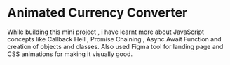 # Animated Currency Converter
While building this mini project , i have learnt more about JavaScript concepts like Callback Hell , Promise Chaining , Async Await Function and creation of objects and classes. Also used Figma tool for landing page and CSS animations for making it visually good.
